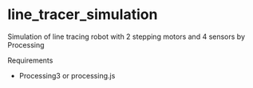 # line_tracer_simulation
Simulation of line tracing robot with 2 stepping motors and 4 sensors by Processing

Requirements
- Processing3 or processing.js
